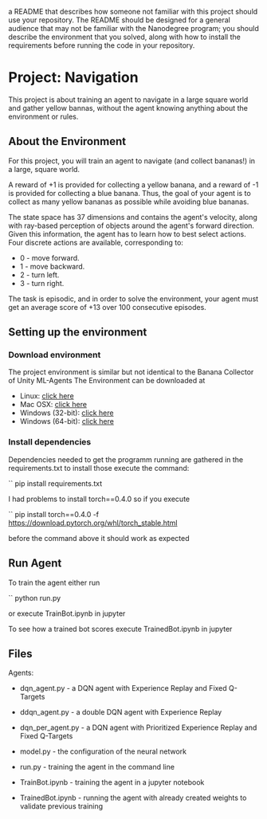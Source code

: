 a README that describes how someone not familiar with this project should use your repository. The README should be designed for a general audience that may not be familiar with the Nanodegree program; you should describe the environment that you solved, along with how to install the requirements before running the code in your repository.

# Project: Navigation
This project is about training an agent to navigate in a large square world and gather yellow bannas, without the agent knowing anything about the environment or rules.

## About the Environment

For this project, you will train an agent to navigate (and collect bananas!) in a large, square world.

A reward of +1 is provided for collecting a yellow banana, and a reward of -1 is provided for collecting a blue banana. Thus, the goal of your agent is to collect as many yellow bananas as possible while avoiding blue bananas.

The state space has 37 dimensions and contains the agent's velocity, along with ray-based perception of objects around the agent's forward direction. Given this information, the agent has to learn how to best select actions. Four discrete actions are available, corresponding to:

* 0 - move forward.
* 1 - move backward.
* 2 - turn left.
* 3 - turn right.

The task is episodic, and in order to solve the environment, your agent must get an average score of +13 over 100 consecutive episodes.

## Setting up the environment

### Download environment
The project environment is similar but not identical to the Banana Collector of Unity ML-Agents
The Environment can be downloaded at

* Linux: [click here](https://s3-us-west-1.amazonaws.com/udacity-drlnd/P1/Banana/Banana_Linux.zip)
* Mac OSX: [click here](https://s3-us-west-1.amazonaws.com/udacity-drlnd/P1/Banana/Banana.app.zip)
* Windows (32-bit): [click here](https://s3-us-west-1.amazonaws.com/udacity-drlnd/P1/Banana/Banana_Windows_x86.zip)
* Windows (64-bit): [click here](https://s3-us-west-1.amazonaws.com/udacity-drlnd/P1/Banana/Banana_Windows_x86_64.zip)

### Install dependencies
Dependencies needed to get the programm running are gathered in the requirements.txt to install those execute the command:

`` pip install requirements.txt

I had problems to install torch==0.4.0 so if you execute 

`` pip install torch==0.4.0 -f https://download.pytorch.org/whl/torch_stable.html 

before the command above it should work as expected

## Run Agent

To train the agent either run

`` python run.py 

or execute TrainBot.ipynb in jupyter

To see how a trained bot scores execute TrainedBot.ipynb in jupyter

## Files
Agents:
* dqn_agent.py - a DQN agent with Experience Replay and Fixed Q-Targets
* ddqn_agent.py - a double DQN agent with Experience Replay
* dqn_per_agent.py - a DQN agent with Prioritized Experience Replay and Fixed Q-Targets

* model.py - the configuration of the neural network

* run.py - training the agent in the command line
* TrainBot.ipynb - training the agent in a jupyter notebook

* TrainedBot.ipynb - running the agent with already created weights to validate previous training